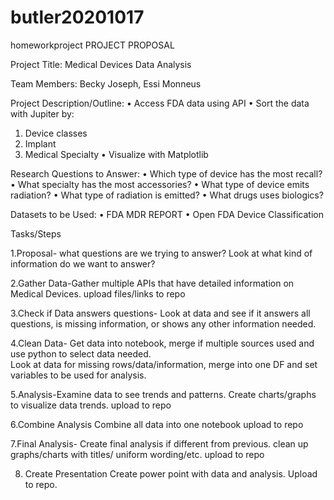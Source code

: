 # butler20201017
homeworkproject
PROJECT PROPOSAL



Project Title:  Medical Devices Data Analysis

Team Members: Becky Joseph, Essi Monneus

Project Description/Outline:
•	Access FDA data using API
•	Sort the data with Jupiter by:
1)	Device classes
2)	Implant
3)	Medical Specialty
•	Visualize with Matplotlib

Research Questions to Answer:
•	Which type of device has the most recall?
•	What specialty has the most accessories?
•	What type of device emits radiation?
•	What type of radiation is emitted?
•	What drugs uses biologics? 


Datasets to be Used:
•	FDA MDR REPORT
•	Open FDA Device Classification


Tasks/Steps

1.Proposal- what questions are we trying to answer? Look at what kind of information do we want to answer?  

2.Gather Data-Gather multiple APIs that have detailed information on Medical Devices. upload files/links to repo

3.Check if Data answers questions- Look at data and see if it answers all questions, is missing information, or shows any other information needed.

4.Clean Data- Get data into notebook, merge if multiple sources used and use python to select data needed.  
  Look at data for missing rows/data/information, merge into one DF and set variables to be used for analysis.

5.Analysis-Examine data to see trends and patterns.  Create charts/graphs to visualize data trends. upload to repo

6.Combine Analysis Combine all data into one notebook upload to repo 

7.Final Analysis- Create final analysis if different from previous.  clean up graphs/charts with titles/ uniform wording/etc. upload to repo

8. Create Presentation  Create power point with data and analysis.  Upload to repo.



